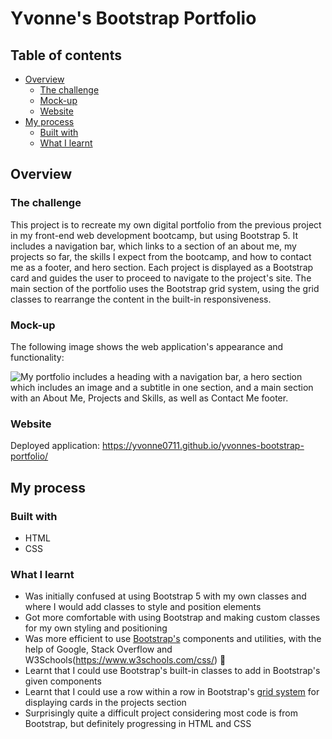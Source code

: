 # Yvonne's Bootstrap Portfolio

## Table of contents

- [Overview](#overview)
  - [The challenge](#the-challenge)
  - [Mock-up](#mock-up)
  - [Website](#website)
- [My process](#my-process)
  - [Built with](#built-with)
  - [What I learnt](#what-i-learnt)

## Overview

### The challenge
This project is to recreate my own digital portfolio from the previous project in my front-end web development bootcamp, but using Bootstrap 5. It includes a navigation bar, which links to a section of an about me, my projects so far, the skills I expect from the bootcamp, and how to contact me as a footer, and hero section. Each project is displayed as a Bootstrap card and guides the user to proceed to navigate to the project's site. The main section of the portfolio uses the Bootstrap grid system, using the grid classes to rearrange the content in the built-in responsiveness.

### Mock-up

The following image shows the web application's appearance and functionality:

![My portfolio includes a heading with a navigation bar, a hero section which includes an image and a subtitle in one section, and a main section with an About Me, Projects and Skills, as well as Contact Me footer.](assets/images/mockup.png)

### Website
Deployed application: https://yvonne0711.github.io/yvonnes-bootstrap-portfolio/ 

## My process

### Built with
- HTML
- CSS

### What I learnt
- Was initially confused at using Bootstrap 5 with my own classes and where I would add classes to style and position elements
- Got more comfortable with using Bootstrap and making custom classes for my own styling and positioning
- Was more efficient to use [Bootstrap's](https://getbootstrap.com/docs/5.3/getting-started/introduction/) components and utilities, with the help of Google, Stack Overflow and W3Schools(https://www.w3schools.com/css/) 🤭
- Learnt that I could use Bootstrap's built-in classes to add in Bootstrap's given components
- Learnt that I could use a row within a row in Bootstrap's [grid system](https://getbootstrap.com/docs/4.0/layout/grid/) for displaying cards in the projects section
- Surprisingly quite a difficult project considering most code is from Bootstrap, but definitely progressing in HTML and CSS